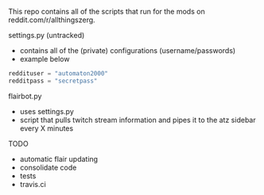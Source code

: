 This repo contains all of the scripts that run for the mods on reddit.com/r/allthingszerg.

settings.py (untracked)
* contains all of the (private) configurations (username/passwords)
* example below

```python
reddituser = "automaton2000"    
redditpass = "secretpass"    
```


flairbot.py
* uses settings.py
* script that pulls twitch stream information and pipes it to the atz sidebar every X minutes



TODO
* automatic flair updating
* consolidate code 
* tests
* travis.ci
